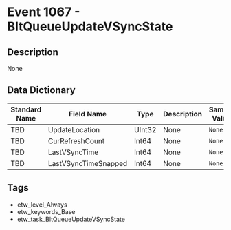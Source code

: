 # Event 1067 - BltQueueUpdateVSyncState

## Description
None

## Data Dictionary
|Standard Name|Field Name|Type|Description|Sample Value|
|---|---|---|---|---|
|TBD|UpdateLocation|UInt32|None|`None`|
|TBD|CurRefreshCount|Int64|None|`None`|
|TBD|LastVSyncTime|Int64|None|`None`|
|TBD|LastVSyncTimeSnapped|Int64|None|`None`|

## Tags
* etw_level_Always
* etw_keywords_Base
* etw_task_BltQueueUpdateVSyncState